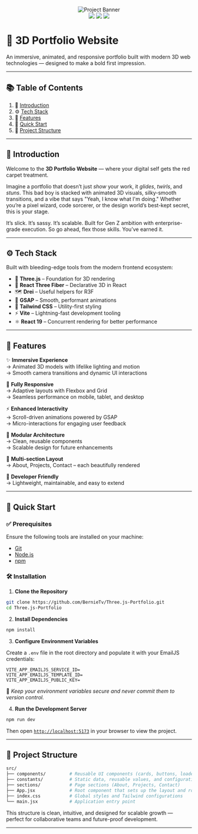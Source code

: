 <div align="center">
  <br />
    <img src="https://raw.githubusercontent.com/adrianhajdin/3d-portfolio/refs/heads/main/public/images/readme.png" alt="Project Banner">
  <br />

  <div>
    <img src="https://img.shields.io/badge/-Three.js-black?style=for-the-badge&logo=three.js&logoColor=white" />
    <img src="https://img.shields.io/badge/-GSAP-88CE02?style=for-the-badge&logo=greensock&logoColor=white" />
    <img src="https://img.shields.io/badge/-Tailwind_CSS-38B2AC?style=for-the-badge&logo=tailwind-css&logoColor=white" />
  </div>
</div>

# 🎨 3D Portfolio Website

An immersive, animated, and responsive portfolio built with modern 3D web technologies — designed to make a bold first impression.

---

## 📚 Table of Contents

1. 🤖 [Introduction](#introduction)
2. ⚙️ [Tech Stack](#tech-stack)
3. 🔋 [Features](#features)
4. 🚀 [Quick Start](#quick-start)
5. 🧠 [Project Structure](#project-structure)

---

## <a name="introduction">🤖 Introduction</a>

Welcome to the **3D Portfolio Website** — where your digital self gets the red carpet treatment.

Imagine a portfolio that doesn’t just _show_ your work, it _glides_, _twirls_, and _stuns_. This bad boy is stacked with animated 3D visuals, silky-smooth transitions, and a vibe that says "Yeah, I know what I'm doing." Whether you’re a pixel wizard, code sorcerer, or the design world’s best-kept secret, this is your stage.

It’s slick. It’s sassy. It’s scalable. Built for Gen Z ambition with enterprise-grade execution. So go ahead, flex those skills. You’ve earned it.

---

## <a name="tech-stack">⚙️ Tech Stack</a>

Built with bleeding-edge tools from the modern frontend ecosystem:

- 🧱 **Three.js** – Foundation for 3D rendering
- 🎨 **React Three Fiber** – Declarative 3D in React
- 🗺️ **Drei** – Useful helpers for R3F
- 🌠 **GSAP** – Smooth, performant animations
- 🎯 **Tailwind CSS** – Utility-first styling
- ⚡ **Vite** – Lightning-fast development tooling
- ⚛️ **React 19** – Concurrent rendering for better performance

---

## <a name="features">🔋 Features</a>

✨ **Immersive Experience**  
→ Animated 3D models with lifelike lighting and motion  
→ Smooth camera transitions and dynamic UI interactions

📱 **Fully Responsive**  
→ Adaptive layouts with Flexbox and Grid  
→ Seamless performance on mobile, tablet, and desktop

⚡ **Enhanced Interactivity**  
→ Scroll-driven animations powered by GSAP  
→ Micro-interactions for engaging user feedback

🧹 **Modular Architecture**  
→ Clean, reusable components  
→ Scalable design for future enhancements

📂 **Multi-section Layout**  
→ About, Projects, Contact – each beautifully rendered

🧠 **Developer Friendly**  
→ Lightweight, maintainable, and easy to extend

---

## <a name="quick-start">🚀 Quick Start</a>

### ✅ Prerequisites

Ensure the following tools are installed on your machine:

- [Git](https://git-scm.com/)
- [Node.js](https://nodejs.org/en)
- [npm](https://www.npmjs.com/)

### 🛠️ Installation

1. **Clone the Repository**

```bash
git clone https://github.com/BernieTv/Three.js-Portfolio.git
cd Three.js-Portfolio
```

2. **Install Dependencies**

```bash
npm install
```

3. **Configure Environment Variables**

Create a `.env` file in the root directory and populate it with your EmailJS credentials:

```env
VITE_APP_EMAILJS_SERVICE_ID=
VITE_APP_EMAILJS_TEMPLATE_ID=
VITE_APP_EMAILJS_PUBLIC_KEY=
```

🔐 _Keep your environment variables secure and never commit them to version control._

4. **Run the Development Server**

```bash
npm run dev
```

Then open [`http://localhost:5173`](http://localhost:5173) in your browser to view the project.

---

## <a name="project-structure">🧠 Project Structure</a>

```bash
src/
├── components/         # Reusable UI components (cards, buttons, loaders, etc.)
├── constants/          # Static data, reusable values, and configuration constants
├── sections/           # Page sections (About, Projects, Contact)
├── App.jsx             # Root component that sets up the layout and routing
├── index.css           # Global styles and Tailwind configurations
└── main.jsx            # Application entry point
```

This structure is clean, intuitive, and designed for scalable growth — perfect for collaborative teams and future-proof development.

---
